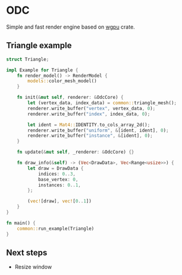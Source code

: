 # ODC

Simple and fast render engine based on [wgpu](https://github.com/gfx-rs/wgpu) crate.

## Triangle example
```rust
struct Triangle;

impl Example for Triangle {
    fn render_model() -> RenderModel {
        models::color_mesh_model()
    }

    fn init(&mut self, renderer: &OdcCore) {
        let (vertex_data, index_data) = common::triangle_mesh();
        renderer.write_buffer("vertex", vertex_data, 0);
        renderer.write_buffer("index", index_data, 0);

        let ident = Mat4::IDENTITY.to_cols_array_2d();
        renderer.write_buffer("uniform", &[ident, ident], 0);
        renderer.write_buffer("instance", &[ident], 0);
    }

    fn update(&mut self, _renderer: &OdcCore) {}

    fn draw_info(&self) -> (Vec<DrawData>, Vec<Range<usize>>) {
        let draw = DrawData {
            indices: 0..3,
            base_vertex: 0,
            instances: 0..1,
        };

        (vec![draw], vec![0..1])
    }
}

fn main() {
    common::run_example(Triangle)
}
```

## Next steps
- Resize window
